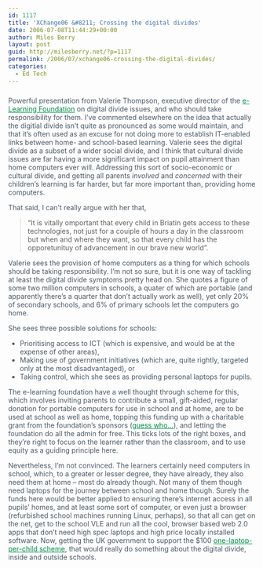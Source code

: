 ```yaml
---
id: 1117
title: 'XChange06 &#8211; Crossing the digital divides'
date: 2006-07-08T11:44:29+00:00
author: Miles Berry
layout: post
guid: http://milesberry.net/?p=1117
permalink: /2006/07/xchange06-crossing-the-digital-divides/
categories:
  - Ed Tech
---
```

<div class="weblog_title" style="color: #495865;">
  <h3 style="color: #1181aa;">
  </h3>
</div>

<div class="post" style="color: #495865;">
  <p>
    Powerful presentation from Valerie Thompson, executive director of the <a style="color: #008947;" href="http://web.archive.org/web/20060612213500/http://www.e-learningfoundation.com/">e-Learning Foundation</a> on digital divide issues, and who should take responsibility for them. I&#8217;ve commented elsewhere on the idea that actually the digitial divide isn&#8217;t quite as pronounced as some would maintain, and that it&#8217;s often used as an excuse for not doing more to establish IT-enabled links between home- and school-based learning. Valerie sees the digital divide as a subset of a wider social divide, and I think that cultural divide issues are far having a more significant impact on pupil attainment than home computers ever will. Addressing this sort of socio-economic or cultural divide, and getting all parents <em>involved</em> and <em>concerned</em> with their children&#8217;s learning is far harder, but far more important than, providing home computers.
  </p>
  
  <p>
    That said, I can&#8217;t really argue with her that,
  </p>
  
  <blockquote>
    <p>
      &#8220;It is vitally omportant that every child in Briatin gets access to these technologies, not just for a couiple of hours a day in the classroom but when and where they want, so that every child has the opporetunituy of advancement in our brave new world&#8221;.
    </p>
  </blockquote>
  
  <p>
    Valerie sees the provision of home computers as a thing for which schools should be taking responsibility. I&#8217;m not so sure, but it is one way of tackling at least the digital divide symptoms pretty head on. She quotes a figure of some two million computers in schools, a quater of which are portable (and apparently there&#8217;s a quarter that don&#8217;t actually work as well), yet only 20% of secondary schools, and 6% of primary schools let the computers go home.
  </p>
  
  <p>
    She sees three possible solutions for schools:
  </p>
  
  <ul>
    <li>
      Prioritising access to ICT (which is expensive, and would be at the expense of other areas),
    </li>
    <li>
      Making use of government initiatives (which are, quite rightly, targeted only at the most disadvantaged), or
    </li>
    <li>
      Taking control, which she sees as providing personal laptops for pupils.
    </li>
  </ul>
  
  <p>
    The e-learning foundation have a well thought through scheme for this, which involves inviting parents to contribute a small, gift-aided, regular donation for portable computers for use in school and at home, are to be used at school as well as home, topping this funding up with a charitable grant from the foundation&#8217;s sponsors (<a style="color: #008947;" href="http://web.archive.org/web/20060612213500/http://www.e-learningfoundation.com/default.cfm?fuseaction=custom.showcustompage&pageID=205">guess who&#8230;</a>), and letting the foundation do all the admin for free. This ticks lots of the right boxes, and they&#8217;re right to focus on the learner rather than the classroom, and to use equity as a guiding principle here.
  </p>
  
  <p>
    Nevertheless, I&#8217;m not convinced. The learners certainly need computers in school, which, to a greater or lesser degree, they have already, they also need them at home &#8211; most do already though. Not many of them though need laptops for the journey between school and home though. Surely the funds here would be better applied to ensuring there&#8217;s internet access in all pupils&#8217; homes, and at least some sort of computer, or even just a browser (refurbished school machines running Linux, perhaps), so that all can get on the net, get to the school VLE and run all the cool, browser based web 2.0 apps that don&#8217;t need high spec laptops and high price locally installed software. Now, getting the UK government to support the $100 <a style="color: #008947;" href="http://web.archive.org/web/20060612213500/http://laptop.org/">one-laptop-per-child scheme</a>, that would really do something about the digital divide, inside and outside schools.
  </p>
</div>